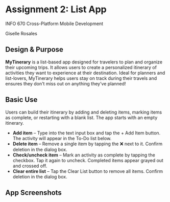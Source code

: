 # Assignment 2: List App

INFO 670 Cross-Platform Mobile Development

Giselle Rosales

## Design & Purpose

**MyTinerary** is a list-based app designed for travelers to plan and organize their upcoming trips. It allows users to create a personalized itinerary of activities they want to experience at their destination. Ideal for planners and list-lovers, MyTinerary helps users stay on track during their travels and ensures they don't miss out on anything they’ve planned!

## Basic Use

Users can build their itinerary by adding and deleting items, marking items as complete, or restarting with a blank list.
The app starts with an empty itinerary.
- **Add item** – Type into the text input box and tap the + Add Item button. The activity will appear in the To-Do list below.
- **Delete item** – Remove a single item by tapping the ❌ next to it. Confirm deletion in the dialog box.
- **Check/uncheck item** – Mark an activity as complete by tapping the checkbox. Tap it again to uncheck. Completed items appear grayed out and crossed off.
- **Clear entire list** – Tap the Clear List button to remove all items. Confirm deletion in the dialog box.

## App Screenshots

